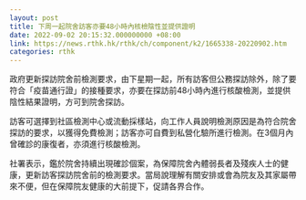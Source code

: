 ```yaml
---
layout: post
title: 下周一起院舍訪客亦要48小時內核檢陰性並提供證明
date: 2022-09-02 20:15:32.000000000 +08:00
link: https://news.rthk.hk/rthk/ch/component/k2/1665338-20220902.htm
categories: rthk
---
```


政府更新探訪院舍前檢測要求，由下星期一起，所有訪客但公務探訪除外，除了要符合「疫苗通行證」的接種要求，亦要在探訪前48小時內進行核酸檢測，並提供陰性結果證明，方可到院舍探訪。

訪客可選擇到社區檢測中心或流動採樣站，向工作人員說明檢測原因是為符合院舍探訪的要求，以獲得免費檢測；訪客亦可自費到私營化驗所進行檢測。在3個月內曾確診的康復者，亦須進行核酸檢測。

社署表示，鑑於院舍持續出現確診個案，為保障院舍內體弱長者及殘疾人士的健康，更新訪客探訪院舍前的檢測要求。當局說理解有關安排或會為院友及其家屬帶來不便，但在保障院友健康的大前提下，促請各界合作。
